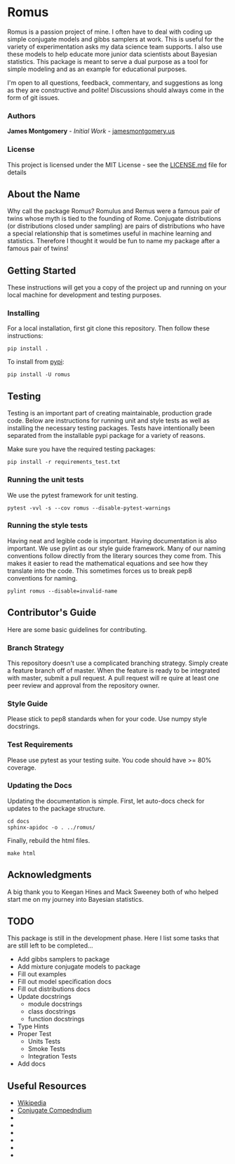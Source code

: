 # Romus

Romus is a passion project of mine. I often have to deal with coding up simple conjugate models and gibbs samplers at work. This is useful for the variety of experimentation asks my data science team supports. I also use these models to help educate more junior data scientists about Bayesian statistics. This package is meant to serve a dual purpose as a tool for simple modeling and as an example for educational purposes.

I'm open to all questions, feedback, commentary, and suggestions as long as they are constructive and polite! Discussions should always come in the form of git issues.

### Authors

**James Montgomery** - *Initial Work* - [jamesmontgomery.us](http://jamesmontgomery.us)

### License

This project is licensed under the MIT License - see the [LICENSE.md](LICENSE.md) file for details

## About the Name

Why call the package Romus? Romulus and Remus were a famous pair of twins whose myth is tied to the founding of Rome. Conjugate distributions (or distributions closed under sampling) are pairs of distributions who have a special relationship that is sometimes useful in machine learning and statistics. Therefore I thought it would be fun to name my package after a famous pair of twins!

## Getting Started

These instructions will get you a copy of the project up and running on your local machine for development and testing purposes.

### Installing

For a local installation, first git clone this repository. Then follow these instructions:

```
pip install .
```

To install from [pypi](#):

```
pip install -U romus
```

## Testing

Testing is an important part of creating maintainable, production grade code. Below are instructions for running unit and style tests as well as installing the necessary testing packages. Tests have intentionally been separated from the installable pypi package for a variety of reasons.

Make sure you have the required testing packages:

```
pip install -r requirements_test.txt
```

### Running the unit tests

We use the pytest framework for unit testing.

```
pytest -vvl -s --cov romus --disable-pytest-warnings
```

### Running the style tests

Having neat and legible code is important. Having documentation is also important. We use pylint as our style guide framework. Many of our naming conventions follow directly from the literary sources they come from. This makes it easier to read the mathematical equations and see how they translate into the code. This sometimes forces us to break pep8 conventions for naming.

```
pylint romus --disable=invalid-name
```

## Contributor's Guide

Here are some basic guidelines for contributing.

### Branch Strategy

This repository doesn't use a complicated branching strategy. Simply create a feature branch off of master. When the feature is ready to be integrated with master, submit a pull request. A pull request will re quire at least one peer review and approval from the repository owner.

### Style Guide

Please stick to pep8 standards when for your code. Use numpy style docstrings.

### Test Requirements

Please use pytest as your testing suite. You code should have >= 80% coverage.

### Updating the Docs

<!--
sphinx-quickstart --ext-autodoc
# comment conf.py file
# add docs/.nojekyll file
# update build dir in docs/Makefile
# update static dir in docs/conf.py
# create dummy docs/index.html
-->

Updating the documentation is simple. First, let auto-docs check for updates to the package structure.

```
cd docs
sphinx-apidoc -o . ../romus/
```

Finally, rebuild the html files.

```
make html
```

## Acknowledgments

A big thank you to Keegan Hines and Mack Sweeney both of who helped start me on my journey into Bayesian statistics.

## TODO

This package is still in the development phase. Here I list some tasks that are still left to be completed...

* Add gibbs samplers to package
* Add mixture conjugate models to package
* Fill out examples
* Fill out model specification docs
* Fill out distributions docs
* Update docstrings
  * module docstrings
  * class docstrings
  * function docstrings
* Type Hints
* Proper Test
  * Units Tests
  * Smoke Tests
  * Integration Tests
* Add docs

## Useful Resources

* [Wikipedia](https://en.wikipedia.org/wiki/Conjugate_prior)
* [Conjugate Compedndium](https://www.johndcook.com/CompendiumOfConjugatePriors.pdf)
* [](http://www.mas.ncl.ac.uk/~nmf16/teaching/mas3301/week4.pdf)
* [](http://www.mas.ncl.ac.uk/~nmf16/teaching/mas3301/week5.pdf)
* [](https://ocw.mit.edu/courses/mathematics/18-05-introduction-to-probability-and-statistics-spring-2014/readings/MIT18_05S14_Reading15a.pdf)
* [](http://halweb.uc3m.es/esp/Personal/personas/mwiper/docencia/English/PhD_Bayesian_Statistics/ch3_2009.pdf)
* [](https://www.johndcook.com/negative_binomial.pdf)
* [](https://stats.stackexchange.com/questions/311088/beta-binomial-as-conjugate-to-hypergeometric)
